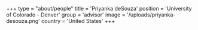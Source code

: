 +++
type = "about/people"
title = 'Priyanka deSouza'
position = 'University of Colorado - Denver'
group = 'advisor'
image = '/uploads/priyanka-desouza.png'
country = 'United States'
+++
